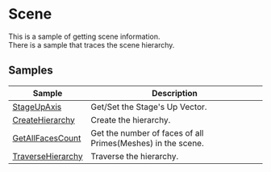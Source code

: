 # Scene

This is a sample of getting scene information.     
There is a sample that traces the scene hierarchy.     

## Samples

|Sample|Description|     
|---|---|     
|[StageUpAxis](./StageUpAxis/readme.md)|Get/Set the Stage's Up Vector.|    
|[CreateHierarchy](./CreateHierarchy/readme.md)|Create the hierarchy.|    
|[GetAllFacesCount](./GetAllFacesCount/readme.md)|Get the number of faces of all Primes(Meshes) in the scene.|    
|[TraverseHierarchy](./TraverseHierarchy/readme.md)|Traverse the hierarchy.|    


